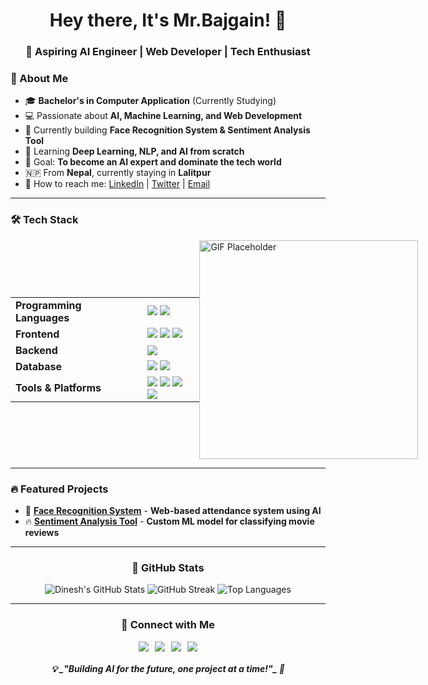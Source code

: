 <div align="center">

# Hey there, It's Mr.Bajgain! 👋

### 🚀 Aspiring AI Engineer | Web Developer | Tech Enthusiast

</div>

### 🌟 About Me
- 🎓 **Bachelor's in Computer Application** (Currently Studying)
- 💻 Passionate about **AI, Machine Learning, and Web Development**
- 🤖 Currently building **Face Recognition System & Sentiment Analysis Tool**
- 🌱 Learning **Deep Learning, NLP, and AI from scratch**
- 🎯 Goal: **To become an AI expert and dominate the tech world**
- 🇳🇵 From **Nepal**, currently staying in **Lalitpur**
- 📩 How to reach me: [LinkedIn](#) | [Twitter](#) | [Email](#)

---

### 🛠️ Tech Stack

<div style="display: flex; justify-content: space-between; align-items: center; width: 100%;">

  <!-- Left side: Table (60% width) -->
  <div style="flex: 0 0 60%; max-width: 60%; overflow: hidden;">
    <table style="width: 100%;">
      <tr>
        <td><b>Programming Languages</b></td>
        <td>
          <img src="https://img.shields.io/badge/-Python-3776AB?style=flat&logo=python&logoColor=white" />
          <img src="https://img.shields.io/badge/-JavaScript-F7DF1E?style=flat&logo=javascript&logoColor=black" />
        </td>
      </tr>
      <tr>
        <td><b>Frontend</b></td>
        <td>
          <img src="https://img.shields.io/badge/-React-61DAFB?style=flat&logo=react&logoColor=black" />
          <img src="https://img.shields.io/badge/-HTML5-E34F26?style=flat&logo=html5&logoColor=white" />
          <img src="https://img.shields.io/badge/-CSS3-1572B6?style=flat&logo=css3" />
        </td>
      </tr>
      <tr>
        <td><b>Backend</b></td>
        <td>
          <img src="https://img.shields.io/badge/-Django-092E20?style=flat&logo=django&logoColor=white" />
        </td>
      </tr>
      <tr>
        <td><b>Database</b></td>
        <td>
          <img src="https://img.shields.io/badge/-MongoDB-47A248?style=flat&logo=mongodb&logoColor=white" />
          <img src="https://img.shields.io/badge/-MySQL-4479A1?style=flat&logo=mysql&logoColor=white" />
        </td>
      </tr>
      <tr>
        <td><b>Tools & Platforms</b></td>
        <td>
          <img src="https://img.shields.io/badge/-Git-F05032?style=flat&logo=git&logoColor=white" />
          <img src="https://img.shields.io/badge/-GitHub-181717?style=flat&logo=github&logoColor=white" />
          <img src="https://img.shields.io/badge/-VSCode-007ACC?style=flat&logo=visual-studio-code&logoColor=white" />
          <img src="https://img.shields.io/badge/-Jupyter-F37626?style=flat&logo=jupyter&logoColor=white" />
        </td>
      </tr>
    </table>
  </div>

  <!-- Right side: GIF (40% width) -->
  <div style="flex: 0 0 40%; display: flex; justify-content: center; align-items: center;">
    <img src="https://media2.giphy.com/media/v1.Y2lkPTc5MGI3NjExNjZvaWdoMjhqc2V2ZnRyNXFyZjk1aW5sbzRvY3NuOXJlYWNnNXMydSZlcD12MV9pbnRlcm5hbF9naWZfYnlfaWQmY3Q9Zw/OLPQ6z2hlHmwFc4Hso/giphy.gif" width="350px" alt="GIF Placeholder">
  </div>

</div>

---

### 🔥 Featured Projects
- 🚀 [**Face Recognition System**](#) - **Web-based attendance system using AI**
- 🔥 [**Sentiment Analysis Tool**](#) - **Custom ML model for classifying movie reviews**

---
<div align="center">

### 💊 GitHub Stats
![Dinesh's GitHub Stats](https://github-readme-stats.vercel.app/api?username=dineshbajgain&show_icons=true&theme=dark)
![GitHub Streak](https://github-readme-streak-stats.herokuapp.com/?user=dineshbajgain&theme=dark)
![Top Languages](https://github-readme-stats.vercel.app/api/top-langs/?username=dineshbajgain&layout=compact&theme=dark)

---

### 🔗 Connect with Me
<div align="center" style="display: flex; gap: 10px; justify-content: center;">
  <a href="https://www.linkedin.com/in/mr-bajgain/">
    <img src="https://img.shields.io/badge/-LinkedIn-blue?style=flat&logo=linkedin"/>
  </a>
  <a href="https://x.com/Mr_Bajgain">
    <img src="https://img.shields.io/badge/-Twitter-blue?style=flat&logo=twitter"/>
  </a>
  <a href="https://medium.com/@dinesh.bajgain">
    <img src="https://img.shields.io/badge/-Medium-black?style=flat&logo=medium"/>
  </a>
  <a href="mailto:dinesh.bazgain@gmail.com">
    <img src="https://img.shields.io/badge/-Email-red?style=flat&logo=gmail"/>
  </a>
</div>

<h5>💡 _"Building AI for the future, one project at a time!"_ 🚀</h5>
</div>
